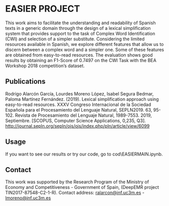 # EASIER PROJECT

This work aims to facilitate the understanding and readability of Spanish
texts in a generic domain through the design of a lexical simplification system that
provides support to the task of Complex Word Identification (CWI) and selection
of a simpler substitute. Considering the limited resources available in Spanish, we
explore different features that allow us to discern between a complex word and a
simpler one. Some of these features are obtained from easy-to-read resources. The
evaluation shows good results by obtaining an F1-Score of 0.7497 on the CWI Task
with the BEA Workshop 2018 competition’s dataset.

## Publications
Rodrigo Alarcón García, Lourdes Moreno López, Isabel Segura Bedmar, Paloma Martínez
Fernández. (2019). Lexical simplification approach using easy-to-read resources. XXXV Congreso
Internacional de la Sociedad Española para el Procesamiento del Lenguaje Natural, SEPLN2019. 63,
95-102. Revista de Procesamiento del Lenguaje Natural, 1989-7553. 2019, Septiembre. [SCOPUS,
Computer Science Applications, 0,235, Q3]. http://journal.sepln.org/sepln/ojs/ojs/index.php/pln/article/view/6099

## Usage
If you want to see our results or try our code, go to cod\EASIERMAIN.ipynb.

## Contact
This work was supported by the Research Program of the Ministry of Economy and Competitiveness - Government of Spain,
(DeepEMR project TIN2017-87548-C2-1-R). Contact address: ralarcon@inf.uc3m.es - lmoreno@inf.uc3m.es



